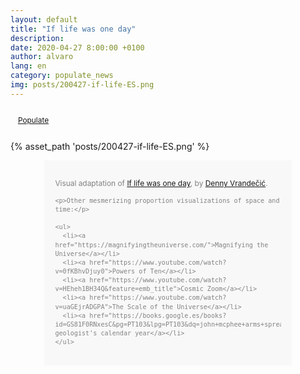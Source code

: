 ```yaml
---
layout: default
title: "If life was one day"
description: 
date: 2020-04-27 8:00:00 +0100
author: alvaro
lang: en
category: populate_news
img: posts/200427-if-life-ES.png
---
```


<div class="" style="
    font-size: .85em;
    padding: 1em;
    color: #828282;"
  ><a href="/">Populate</a>
</div>

<div class="container">
  
  {% asset_path 'posts/200427-if-life-ES.png' %}

  <div class="" style="
    padding: 1.5em;
    font-size: .85em;
    line-height: 1.4;
    background: #F8F8F8;
    color: #828282;
    margin: 0 4.5em 8em;"
  >
    <p>Visual adaptation of <a href="http://simia.net/wiki/If_life_was_one_day">If life was one day</a>, by <a href="https://twitter.com/vrandezo">Denny Vrandečić</a>.</p>

    <p>Other mesmerizing proportion visualizations of space and time:</p>

    <ul>
      <li><a href="https://magnifyingtheuniverse.com/">Magnifying the Universe</a></li>
      <li><a href="https://www.youtube.com/watch?v=0fKBhvDjuy0">Powers of Ten</a></li>
      <li><a href="https://www.youtube.com/watch?v=HEheh1BH34Q&feature=emb_title">Cosmic Zoom</a></li>
      <li><a href="https://www.youtube.com/watch?v=uaGEjrADGPA">The Scale of the Universe</a></li>
      <li><a href="https://books.google.es/books?id=GS81F0RNxesC&pg=PT103&lpg=PT103&dq=john+mcphee+arms+spread+medium+grain+nail+file&source=bl&ots=xUJdE2jF5U&sig=ACfU3U3Ly7Y7GpxQtP1Vg7nliWxeRL9EvQ&hl=es&sa=X&ved=2ahUKEwiBoLrWsoHpAhVFDmMBHfHVB_EQ6AEwC3oECAUQAQ#v=onepage&q=john%20mcphee%20arms%20spread%20medium%20grain%20nail%20file&f=false">A geologist's calendar year</a></li>
    </ul>

  </div>

</div>
